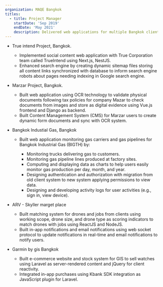 ```yaml
---
organization: MAQE Bangkok
titles:
  - title: Project Manager
    startDate: 'Sep 2019'
    endDate: 'May 2021'
    description: Delivered web applications for multiple Bangkok clients social content platform for True Corporation with SEO optimization, OCR document validation system for Marzar tax compliance, industrial gas monitoring dashboard for BIGTH with analytics and user management, drone-job marketplace for ARV with real-time notifications, and e-commerce platform for Garmin with payment integration.
---
```


- True intend Project, Bangkok.
  - Implemented social content web application with True Corporation team called TrueIntend using Next.js, NestJS.
  - Enhanced search engine by creating dynamic sitemap files storing all content links synchronized with database to inform search engine robots about pages needing indexing in Google search engine.
- Marzar Project, Bangkok.
  - Built web application using OCR technology to validate physical documents following tax policies for company Mazar to check documents from images and store as digital evidence using Vue.js frontend and Django as backend.
  - Built Content Management System (CMS) for Marzar users to create dynamic form documents and sync with OCR system.
- Bangkok Industial Gas, Bangkok

  - Built web application monitoring gas carriers and gas pipelines for Bangkok Industrial Gas (BIGTH) by:

    - Monitoring trucks delivering gas to customers.
    - Monitoring gas pipeline lines produced at factory sites.
    - Computing and displaying data as charts to help users easily monitor gas production per day, month, and year.
    - Designing authentication and authorization with migration from old client system to new system applying permissions to view data.
    - Designing and developing activity logs for user activities (e.g., sign in, view device).

- ARV - Skyller marget place
  - Built matching system for drones and jobs from clients using working scope, drone size, and drone type as scoring indicators to match drones with jobs using ReactJS and NodeJS.
  - Built in-app notifications and email notifications using web socket protocol to update notifications in real-time and email notifications to notify users.
- Garmin by gis Bangkok
  - Built e-commerce website and stock system for GIS to sell watches using Laravel as server-rendered content and jQuery for client reactivity.
  - Integrated in-app purchases using Kbank SDK integration as JavaScript plugin for Laravel.
